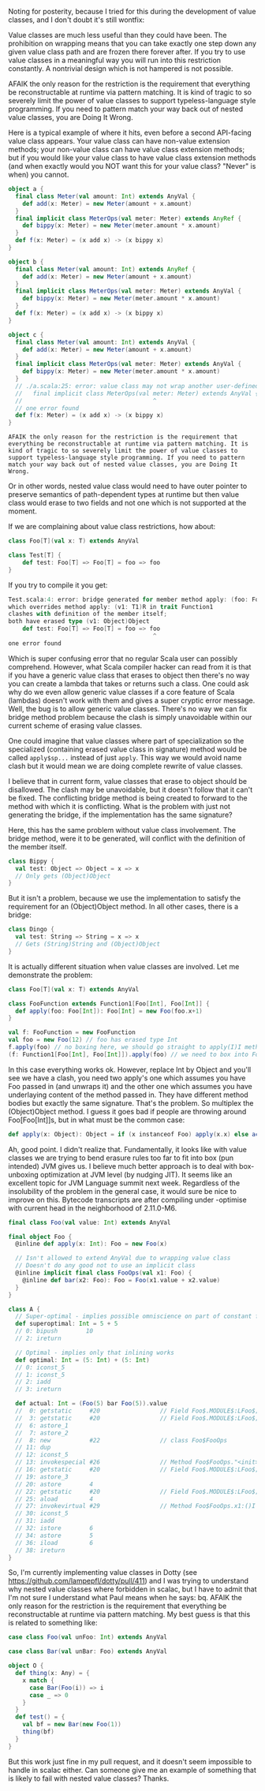 Noting for posterity, because I tried for this during the development of value classes, and I don't doubt it's still wontfix:

Value classes are much less useful than they could have been. The prohibition on wrapping means that you can take exactly one step down any given value class path and are frozen there forever after. If you try to use value classes in a meaningful way you will run into this restriction constantly. A nontrivial design which is not hampered is not possible.

AFAIK the only reason for the restriction is the requirement that everything be reconstructable at runtime via pattern matching. It is kind of tragic to so severely limit the power of value classes to support typeless-language style programming. If you need to pattern match your way back out of nested value classes, you are Doing It Wrong.

Here is a typical example of where it hits, even before a second API-facing value class appears. Your value class can have non-value extension methods; your non-value class can have value class extension methods; but if you would like your value class to have value class extension methods (and when exactly would you NOT want this for your value class? "Never" is when) you cannot.

```scala
object a {
  final class Meter(val amount: Int) extends AnyVal {
    def add(x: Meter) = new Meter(amount + x.amount)
  }
  final implicit class MeterOps(val meter: Meter) extends AnyRef {
    def bippy(x: Meter) = new Meter(meter.amount * x.amount)
  }
  def f(x: Meter) = (x add x) -> (x bippy x)
}

object b {
  final class Meter(val amount: Int) extends AnyRef {
    def add(x: Meter) = new Meter(amount + x.amount)
  }
  final implicit class MeterOps(val meter: Meter) extends AnyVal {
    def bippy(x: Meter) = new Meter(meter.amount * x.amount)
  }
  def f(x: Meter) = (x add x) -> (x bippy x)
}

object c {
  final class Meter(val amount: Int) extends AnyVal {
    def add(x: Meter) = new Meter(amount + x.amount)
  }
  final implicit class MeterOps(val meter: Meter) extends AnyVal {
    def bippy(x: Meter) = new Meter(meter.amount * x.amount)
  }
  // ./a.scala:25: error: value class may not wrap another user-defined value class
  //   final implicit class MeterOps(val meter: Meter) extends AnyVal {
  //                                     ^
  // one error found
  def f(x: Meter) = (x add x) -> (x bippy x)
}
```
```
AFAIK the only reason for the restriction is the requirement that everything be reconstructable at runtime via pattern matching. It is kind of tragic to so severely limit the power of value classes to support typeless-language style programming. If you need to pattern match your way back out of nested value classes, you are Doing It Wrong.
```

Or in other words, nested value class would need to have outer pointer to preserve semantics of path-dependent types at runtime but then value class would erase to two fields and not one which is not supported at the moment.

If we are complaining about value class restrictions, how about:

```scala
class Foo[T](val x: T) extends AnyVal

class Test[T] {
	def test: Foo[T] => Foo[T] = foo => foo
}
```

If you try to compile it you get:
```scala
Test.scala:4: error: bridge generated for member method apply: (foo: Foo[T])Foo[T] in anonymous class $anonfun
which overrides method apply: (v1: T1)R in trait Function1
clashes with definition of the member itself;
both have erased type (v1: Object)Object
	def test: Foo[T] => Foo[T] = foo => foo
                                         ^
one error found
```

Which is super confusing error that no regular Scala user can possibly comprehend. However, what Scala compiler hacker can read from it is that if you have a generic value class that erases to object then there's no way you can create a lambda that takes or returns such a class. One could ask why do we even allow generic value classes if a core feature of Scala (lambdas) doesn't work with them and gives a super cryptic error message.
Well, the bug is to allow generic value classes. There's no way we can fix bridge method problem because the clash is simply unavoidable within our current scheme of erasing value classes.

One could imagine that value classes where part of specialization so the specialized (containing erased value class in signature) method would be called `apply$sp...` instead of just `apply`. This way we would avoid name clash but it would mean we are doing complete rewrite of value classes.

I believe that in current form, value classes that erase to object should be disallowed.
The clash may be unavoidable, but it doesn't follow that it can't be fixed. The conflicting bridge method is being created to forward to the method with which it is conflicting. What is the problem with just not generating the bridge, if the implementation has the same signature?

Here, this has the same problem without value class involvement. The bridge method, were it to be generated, will conflict with the definition of the member itself.
```scala
class Bippy {
  val test: Object => Object = x => x
  // Only gets (Object)Object
}
```
But it isn't a problem, because we use the implementation to satisfy the requirement for an (Object)Object method. In all other cases, there is a bridge:
```scala
class Dingo {
  val test: String => String = x => x
  // Gets (String)String and (Object)Object
}
```
It is actually different situation when value classes are involved. Let me demonstrate the problem:

```scala
class Foo[T](val x: T) extends AnyVal

class FooFunction extends Function1[Foo[Int], Foo[Int]] {
  def apply(foo: Foo[Int]): Foo[Int] = new Foo(foo.x+1)
}

val f: FooFunction = new FooFunction
val foo = new Foo(12) // foo has erased type Int
f.apply(foo) // no boxing here, we should go straight to apply(I)I method
(f: Function1[Foo[Int], Foo[Int]]).apply(foo) // we need to box into Foo before calling apply(LObject)LObject and then that method unboxes and forwards to apply(I)I
```

In this case everything works ok. However, replace Int by Object and you'll see we have a clash, you need two apply's one which assumes you have Foo passed in (and unwraps it) and the other one which assumes you have underlaying content of the method passed in. They have different method bodies but exactly the same signature. That's the problem.
So multiplex the (Object)Object method. I guess it goes bad if people are throwing around Foo[Foo[Int]]s, but in what must be the common case:
```scala
def apply(x: Object): Object = if (x instanceof Foo) apply(x.x) else actualImpl(x)
```
Ah, good point. I didn't realize that. Fundamentally, it looks like with value classes we are trying to bend erasure rules too far to fit into box (pun intended) JVM gives us. I believe much better approach is to deal with box-unboxing optimization at JVM level (by nudging JIT). It seems like an excellent topic for JVM Language summit next week.
Regardless of the insolubility of the problem in the general case, it would sure be nice to improve on this. Bytecode transcripts are after compiling under -optimise with current head in the neighborhood of 2.11.0-M6.
```scala
final class Foo(val value: Int) extends AnyVal

final object Foo {
  @inline def apply(x: Int): Foo = new Foo(x)

  // Isn't allowed to extend AnyVal due to wrapping value class
  // Doesn't do any good not to use an implicit class
  @inline implicit final class FooOps(val x1: Foo) {
    @inline def bar(x2: Foo): Foo = Foo(x1.value + x2.value)
  }
}

class A {
  // Super-optimal - implies possible omniscience on part of constant folder
  def superoptimal: Int = 5 + 5
  // 0: bipush        10
  // 2: ireturn

  // Optimal - implies only that inlining works
  def optimal: Int = (5: Int) + (5: Int)
  // 0: iconst_5
  // 1: iconst_5
  // 2: iadd
  // 3: ireturn

  def actual: Int = (Foo(5) bar Foo(5)).value
  //  0: getstatic     #20                 // Field Foo$.MODULE$:LFoo$;
  //  3: getstatic     #20                 // Field Foo$.MODULE$:LFoo$;
  //  6: astore_1
  //  7: astore_2
  //  8: new           #22                 // class Foo$FooOps
  // 11: dup
  // 12: iconst_5
  // 13: invokespecial #26                 // Method Foo$FooOps."<init>":(I)V
  // 16: getstatic     #20                 // Field Foo$.MODULE$:LFoo$;
  // 19: astore_3
  // 20: astore        4
  // 22: getstatic     #20                 // Field Foo$.MODULE$:LFoo$;
  // 25: aload         4
  // 27: invokevirtual #29                 // Method Foo$FooOps.x1:()I
  // 30: iconst_5
  // 31: iadd
  // 32: istore        6
  // 34: astore        5
  // 36: iload         6
  // 38: ireturn
}
```
So, I'm currently implementing value classes in Dotty (see https://github.com/lampepfl/dotty/pull/411) and I was trying to understand why nested value classes where forbidden in scalac, but I have to admit that I'm not sure I understand what Paul means when he says:
bq. AFAIK the only reason for the restriction is the requirement that everything be reconstructable at runtime via pattern matching.
My best guess is that this is related to something like:
```scala
case class Foo(val unFoo: Int) extends AnyVal

case class Bar(val unBar: Foo) extends AnyVal

object O {
  def thing(x: Any) = {
    x match {
      case Bar(Foo(i)) => i
      case _ => 0
    }
  }
  def test() = {
    val bf = new Bar(new Foo(1))
    thing(bf)
  }
}
```
But this work just fine in my pull request, and it doesn't seem impossible to handle in scalac either. Can someone give me an example of something that is likely to fail with nested value classes? Thanks.
